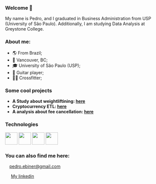 ### Welcome 👋

My name is Pedro, and I graduated in Business Administration from USP (University of São Paulo). Additionally, I am studying Data Analysis at Greystone College.


### About me:

- :earth_americas: From Brazil;
- :round_pushpin: Vancouver, BC;
- :mortar_board: University of São Paulo (USP);
- :guitar: Guitar player;
- :weight_lifting_man: Crossfitter;
  
### Some cool projects

- **A Study about weightliftining: [here](https://github.com/Iveteras/final-weightlifting)**
- **Cryptocurrency ETL: [here](https://github.com/Iveteras/cryptocurrency_ETL)**
- **A analysis about fee cancellation: [here](https://github.com/Iveteras/cancellation_analysis)**

### Technologies
<div>
<img height=40 widith=40 src="https://cdn.jsdelivr.net/gh/devicons/devicon@latest/icons/python/python-original.svg" /> 
<img height=40 widith=40 src="https://cdn.jsdelivr.net/gh/devicons/devicon@latest/icons/azuresqldatabase/azuresqldatabase-original.svg" />
<img height=40 widith=40 src="https://powerapps.microsoft.com/images/application-logos/svg/powerbi.svg" />
<img height=40 widith=40 src="https://upload.wikimedia.org/wikipedia/commons/thumb/3/34/Microsoft_Office_Excel_%282019%E2%80%93present%29.svg/512px-Microsoft_Office_Excel_%282019%E2%80%93present%29.svg.png" />
</div>

### You can also find me here:

<img height=10 widith=10 src="https://upload.wikimedia.org/wikipedia/commons/thumb/7/7e/Gmail_icon_%282020%29.svg/512px-Gmail_icon_%282020%29.svg.png" /> pedro.ebiner@gmail.com

<img height=15 widith=15 src="https://upload.wikimedia.org/wikipedia/commons/thumb/8/81/LinkedIn_icon.svg/64px-LinkedIn_icon.svg.png" /> [My linkedin](https://www.linkedin.com/in/pedro-ebiner-273519184/)
